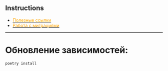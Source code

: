 ## Instructions

* [<span style="color:orange">Полезные ссылки</span>](instruction%2FInfo_Dev.md)
* [<span style="color:orange">Работа с миграциями</span>](instruction%2Falembic_command.md)
---

# Обновление зависимостей:
```
poetry install
```
